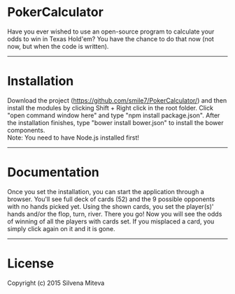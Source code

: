 # PokerCalculator

  Have you ever wished to use an open-source program to calculate your odds to win in Texas Hold'em?
You have the chance to do that now (not now, but when the code is written).
<hr>

# Installation
  
  Download the project (https://github.com/smile7/PokerCalculator/) and then install the modules by clicking 
Shift + Right click in the root folder. Click "open command window here" and type "npm install package.json". After the installation finishes, type "bower install bower.json" to install the bower components.<br>
Note: You need to have Node.js installed first!
<hr>

# Documentation

  Once you set the installation, you can start the application through a browser. You'll see full deck of cards (52)
and the 9 possible opponents with no hands picked yet. Using the shown cards, you set the player(s)' hands 
and/or the flop, turn, river. There you go! Now you will see the odds of winning of all the players with cards set.
  If you misplaced a card, you simply click again on it and it is gone.
<hr>
  
# License

  Copyright (c) 2015 Silvena Miteva
